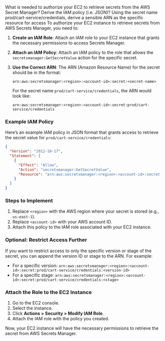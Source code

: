 What is needed to authorize your EC2 to retrieve secrets from the AWS Secret Manager?
Derive the IAM policy (i.e. JSON)?
Using the secret name prod/cart-service/credentials, derive a sensible ARN as the specific resource for access
To authorize your EC2 instance to retrieve secrets from AWS Secrets Manager, you need to:

1. **Create an IAM Role**: Attach an IAM role to your EC2 instance that grants the necessary permissions to access Secrets Manager.

2. **Attach an IAM Policy**: Attach an IAM policy to the role that allows the `secretsmanager:GetSecretValue` action for the specific secret.

3. **Use the Correct ARN**: The ARN (Amazon Resource Name) for the secret should be in the format:
   ```
   arn:aws:secretsmanager:<region>:<account-id>:secret:<secret-name>
   ```
   For the secret name `prod/cart-service/credentials`, the ARN would look like:
   ```
   arn:aws:secretsmanager:<region>:<account-id>:secret:prod/cart-service/credentials
   ```

### Example IAM Policy
Here’s an example IAM policy in JSON format that grants access to retrieve the secret value for `prod/cart-service/credentials`:

```json
{
  "Version": "2012-10-17",
  "Statement": [
    {
      "Effect": "Allow",
      "Action": "secretsmanager:GetSecretValue",
      "Resource": "arn:aws:secretsmanager:<region>:<account-id>:secret:prod/cart-service/credentials"
    }
  ]
}
```

### Steps to Implement
1. Replace `<region>` with the AWS region where your secret is stored (e.g., `us-east-1`).
2. Replace `<account-id>` with your AWS account ID.
3. Attach this policy to the IAM role associated with your EC2 instance.

### Optional: Restrict Access Further
If you want to restrict access to only the specific version or stage of the secret, you can append the version ID or stage to the ARN. For example:
- For a specific version: `arn:aws:secretsmanager:<region>:<account-id>:secret:prod/cart-service/credentials:<version-id>`
- For a specific stage: `arn:aws:secretsmanager:<region>:<account-id>:secret:prod/cart-service/credentials:<stage>`

### Attach the Role to the EC2 Instance
1. Go to the EC2 console.
2. Select the instance.
3. Click **Actions > Security > Modify IAM Role**.
4. Attach the IAM role with the policy you created.

Now, your EC2 instance will have the necessary permissions to retrieve the secret from AWS Secrets Manager.